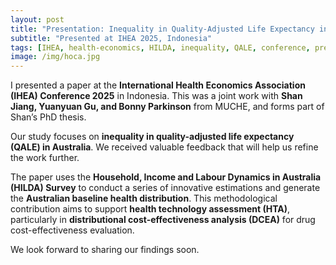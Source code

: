 ```yaml
---
layout: post
title: "Presentation: Inequality in Quality-Adjusted Life Expectancy in Australia"
subtitle: "Presented at IHEA 2025, Indonesia"
tags: [IHEA, health-economics, HILDA, inequality, QALE, conference, presentation, NEWS]
image: /img/hoca.jpg
---
```


I presented a paper at the **International Health Economics Association (IHEA) Conference 2025** in Indonesia. This was a joint work with **Shan Jiang, Yuanyuan Gu, and Bonny Parkinson** from MUCHE, and forms part of Shan’s PhD thesis.  

Our study focuses on **inequality in quality-adjusted life expectancy (QALE) in Australia**. We received valuable feedback that will help us refine the work further.  

The paper uses the **Household, Income and Labour Dynamics in Australia (HILDA) Survey** to conduct a series of innovative estimations and generate the **Australian baseline health distribution**. This methodological contribution aims to support **health technology assessment (HTA)**, particularly in **distributional cost-effectiveness analysis (DCEA)** for drug cost-effectiveness evaluation. 

We look forward to sharing our findings soon. 

